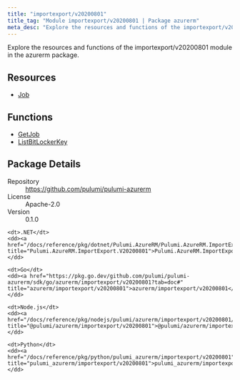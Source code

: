 ```yaml
---
title: "importexport/v20200801"
title_tag: "Module importexport/v20200801 | Package azurerm"
meta_desc: "Explore the resources and functions of the importexport/v20200801 module in the azurerm package."
---
```


<!-- WARNING: this file was generated by Pulumi Docs Generator. -->
<!-- Do not edit by hand unless you're certain you know what you are doing! -->

Explore the resources and functions of the importexport/v20200801 module in the azurerm package.

<h2 id="resources">Resources</h2>
<ul class="api">
    <li><a href="job" title="Job"><span class="symbol resource"></span>Job</a></li>
</ul>

<h2 id="functions">Functions</h2>
<ul class="api">
    <li><a href="getjob" title="GetJob"><span class="symbol function"></span>GetJob</a></li>
    <li><a href="listbitlockerkey" title="ListBitLockerKey"><span class="symbol function"></span>ListBitLockerKey</a></li>
</ul>

<h2 id="package-details">Package Details</h2>
<dl class="package-details">
	<dt>Repository</dt>
	<dd><a href="https://github.com/pulumi/pulumi-azurerm">https://github.com/pulumi/pulumi-azurerm</a></dd>
	<dt>License</dt>
	<dd>Apache-2.0</dd>
	<dt>Version</dt>
	<dd>0.1.0</dd>
</dl>



<dl class="tabular">

    <dt>.NET</dt>
    <dd><a href="/docs/reference/pkg/dotnet/Pulumi.AzureRM/Pulumi.AzureRM.ImportExport.V20200801.html" title="Pulumi.AzureRM.ImportExport.V20200801">Pulumi.AzureRM.ImportExport.V20200801</a></dd>

    <dt>Go</dt>
    <dd><a href="https://pkg.go.dev/github.com/pulumi/pulumi-azurerm/sdk/go/azurerm/importexport/v20200801?tab=doc#" title="azurerm/importexport/v20200801">azurerm/importexport/v20200801</a></dd>

    <dt>Node.js</dt>
    <dd><a href="/docs/reference/pkg/nodejs/pulumi/azurerm/importexport/v20200801/#" title="@pulumi/azurerm/importexport/v20200801">@pulumi/azurerm/importexport/v20200801</a></dd>

    <dt>Python</dt>
    <dd><a href="/docs/reference/pkg/python/pulumi_azurerm/importexport/v20200801" title="pulumi_azurerm/importexport/v20200801">pulumi_azurerm/importexport/v20200801</a></dd>

</dl>

